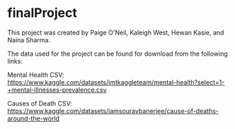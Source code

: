 # finalProject
This project was created by Paige O'Neil, Kaleigh West, Hewan Kasie, and Naina Sharma.


The data used for the project can be found for download from the following links: 

Mental Health CSV: https://www.kaggle.com/datasets/imtkaggleteam/mental-health?select=1-+mental-illnesses-prevalence.csv

Causes of Death CSV: https://www.kaggle.com/datasets/iamsouravbanerjee/cause-of-deaths-around-the-world
